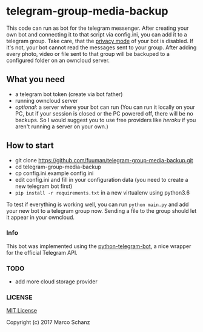 # telegram-group-media-backup

This code can run as bot for the telegram messenger. After creating your own bot and connecting it to that script via config.ini, you can add it to a telegram group. Take care, that the [privacy mode](https://core.telegram.org/bots#privacy-mode) of your bot is disabled. If it's not, your bot cannot read the messages sent to your group. After adding every photo, video or file sent to that group will be backuped to a configured folder on an owncloud server. 

## What you need
- a telegram bot token (create via bot father)
- running owncloud server
- _optional_: a server where your bot can run (You can run it locally on your PC, but if your session is closed or the PC powered off, there will be no backups. So I would suggest you to use free providers like _heroku_ if you aren't running a server on your own.)


## How to start
- git clone https://github.com/fuuman/telegram-group-media-backup.git
- cd telegram-group-media-backup
- cp config.ini.example config.ini
- edit config.ini and fill in your configuration data (you need to create a new telegram bot first)
- `pip install -r requirements.txt` in a new virtualenv using python3.6

To test if everything is working well, you can run `python main.py` and add your new bot to a telegram group now. Sending a file to the group should let it appear in your owncloud.

### Info
This bot was implemented using the [python-telegram-bot](https://python-telegram-bot.org/), a nice wrapper for the official Telegram API.

### TODO 
- add more cloud storage provider

### LICENSE
[MIT License](https://github.com/fuuman/telegram-group-media-backup/blob/master/LICENSE)

Copyright (c) 2017 Marco Schanz
